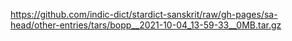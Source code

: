 https://github.com/indic-dict/stardict-sanskrit/raw/gh-pages/sa-head/other-entries/tars/bopp__2021-10-04_13-59-33__0MB.tar.gz  
